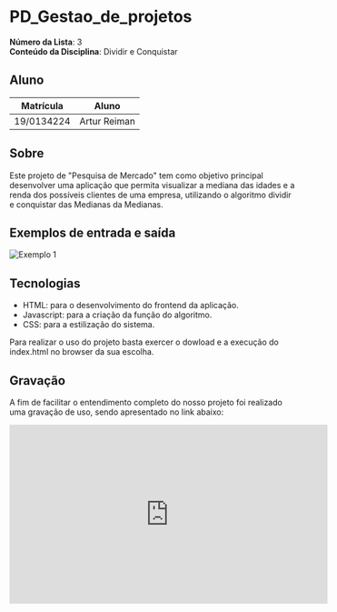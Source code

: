 # PD_Gestao_de_projetos

**Número da Lista**: 3<br>
**Conteúdo da Disciplina**: Dividir e Conquistar<br>

## Aluno
| Matrícula | Aluno          |
|-----------|----------------|
| 19/0134224| Artur Reiman   |

## Sobre 
Este projeto de "Pesquisa de Mercado" tem como objetivo principal desenvolver uma aplicação que permita visualizar a mediana das idades e a renda dos possíveis clientes de uma empresa, utilizando o algoritmo dividir e conquistar das Medianas da Medianas.

## Exemplos de entrada e saída
![Exemplo 1](./assets/exemplo1.png)

## Tecnologias 
- HTML: para o desenvolvimento do frontend da aplicação.
- Javascript: para a criação da função do algoritmo.
- CSS: para a estilização do sistema.

Para realizar o uso do projeto basta exercer o dowload e a execução do index.html no browser da sua escolha.

## Gravação 

A fim de facilitar o entendimento completo do nosso projeto foi realizado uma gravação de uso, sendo apresentado no link abaixo:

<iframe width="560" height="315" src="https://www.youtube.com/embed/YFJtADeJ6Oo?si=y3L0sdLHT8R3SlC2" title="YouTube video player" frameborder="0" allow="accelerometer; autoplay; clipboard-write; encrypted-media; gyroscope; picture-in-picture; web-share" referrerpolicy="strict-origin-when-cross-origin" allowfullscreen></iframe>

